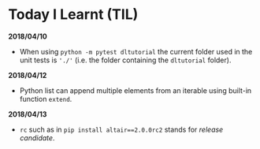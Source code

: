 # Today I Learnt (TIL)

**2018/04/10**

* When using ``python -m pytest dltutorial`` the current folder used in the unit tests is ``'./'`` 
(i.e. the folder containing the ``dltutorial`` folder).

**2018/04/12**

* Python list can append multiple elements from an iterable using built-in function ``extend``.

**2018/04/13**

* ``rc`` such as in ``pip install altair==2.0.0rc2`` stands for *release candidate*.
